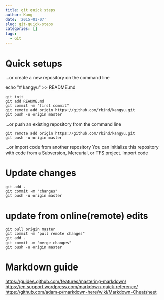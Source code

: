 ```yaml
---
title: git quick steps
author: Kang
date: '2015-01-07'
slug: git-quick-steps
categories: []
tags:
  - Git
---
```


# Quick setups

…or create a new repository on the command line

echo "# kangyu" >> README.md
```
git init
git add README.md
git commit -m "first commit"
git remote add origin https://github.com/rbind/kangyu.git
git push -u origin master
```
…or push an existing repository from the command line
```
git remote add origin https://github.com/rbind/kangyu.git
git push -u origin master
```
…or import code from another repository
You can initialize this repository with code from a Subversion, Mercurial, or TFS project.
Import code

# Update changes

```
git add .
git commit -m "changes"
git push -u origin master
```

# update from online(remote) edits

```
git pull origin master
git commit -m "pull remote changes"
git add .
git commit -m "merge changes"
git push -u origin master
```

# Markdown guide

https://guides.github.com/features/mastering-markdown/ 
https://en.support.wordpress.com/markdown-quick-reference/ 
https://github.com/adam-p/markdown-here/wiki/Markdown-Cheatsheet 

